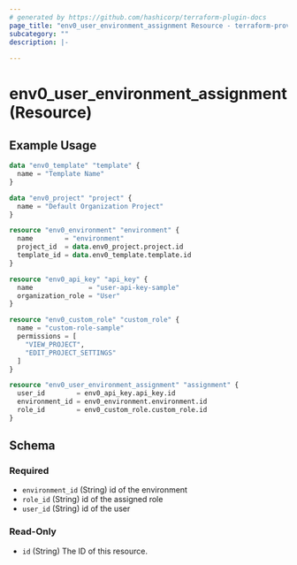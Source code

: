 ```yaml
---
# generated by https://github.com/hashicorp/terraform-plugin-docs
page_title: "env0_user_environment_assignment Resource - terraform-provider-env0"
subcategory: ""
description: |-
  
---
```


# env0_user_environment_assignment (Resource)



## Example Usage

```terraform
data "env0_template" "template" {
  name = "Template Name"
}

data "env0_project" "project" {
  name = "Default Organization Project"
}

resource "env0_environment" "environment" {
  name        = "environment"
  project_id  = data.env0_project.project.id
  template_id = data.env0_template.template.id
}

resource "env0_api_key" "api_key" {
  name              = "user-api-key-sample"
  organization_role = "User"
}

resource "env0_custom_role" "custom_role" {
  name = "custom-role-sample"
  permissions = [
    "VIEW_PROJECT",
    "EDIT_PROJECT_SETTINGS"
  ]
}

resource "env0_user_environment_assignment" "assignment" {
  user_id        = env0_api_key.api_key.id
  environment_id = env0_environment.environment.id
  role_id        = env0_custom_role.custom_role.id
}
```

<!-- schema generated by tfplugindocs -->
## Schema

### Required

- `environment_id` (String) id of the environment
- `role_id` (String) id of the assigned role
- `user_id` (String) id of the user

### Read-Only

- `id` (String) The ID of this resource.
